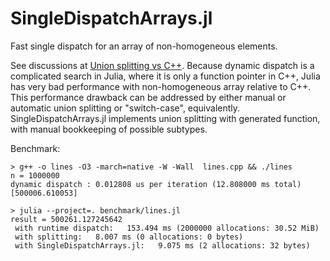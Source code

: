# SingleDispatchArrays.jl
Fast single dispatch for an array of non-homogeneous elements.

See discussions at [Union splitting vs C++](https://discourse.julialang.org/t/union-splitting-vs-c/61772/20). Because dynamic dispatch is a complicated search in Julia, where it is only a function pointer in C++, Julia has very bad performance with non-homogeneous array relative to C++. This performance drawback can be addressed by either manual or automatic union splitting or "switch-case", equivalently. SingleDispatchArrays.jl implements union splitting with generated function, with manual bookkeeping of possible subtypes.

Benchmark:

```
> g++ -o lines -O3 -march=native -W -Wall  lines.cpp && ./lines
n = 1000000 
dynamic dispatch : 0.012808 us per iteration (12.808000 ms total) [500006.610053]

> julia --project=. benchmark/lines.jl 
result = 500261.127245642
 with runtime dispatch:   153.494 ms (2000000 allocations: 30.52 MiB)
 with splitting:   8.007 ms (0 allocations: 0 bytes)
 with SingleDispatchArrays.jl:   9.075 ms (2 allocations: 32 bytes)
```



